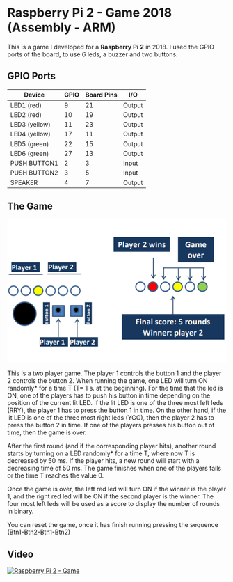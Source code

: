 # Raspberry Pi 2 - Game 2018 (Assembly - ARM)

This is a game I developed for a **Raspberry Pi 2** in 2018. I used the GPIO ports of the board, to use 6 leds, a buzzer and two buttons.

## GPIO Ports

| Device        | GPIO | Board Pins | I/O    |
|---------------|------|------------|--------|
| LED1 (red)    | 9    | 21         | Output |
| LED2 (red)    | 10   | 19         | Output |
| LED3 (yellow) | 11   | 23         | Output |
| LED4 (yellow) | 17   | 11         | Output |
| LED5 (green)  | 22   | 15         | Output |
| LED6 (green)  | 27   | 13         | Output |
| PUSH BUTTON1  | 2    | 3          | Input  |
| PUSH BUTTON2  | 3    | 5          | Input  |
| SPEAKER       | 4    | 7          | Output |

## The Game

![gameExample.png](readmeResources/gameExample.png?raw=true "Game Example")

This is a two player game. The player 1 controls the button 1 and the player 2 controls the button 2. When running the game, one LED will turn ON randomly* for a time T (T= 1 s. at the beginning). For the time that the led is ON, one of the players has to push his button in time depending on the position of the current lit LED. If the lit LED is one of the three most left leds (RRY), the player 1 has to press the button 1 in time. On the other hand, if the lit LED is one of the three most right leds (YGG), then the player 2 has to press the button 2 in time. If one of the players presses his button out of time, then the game is over. 

After the first round (and if the corresponding player hits), another round starts by turning on a LED randomly* for a time T, where now T is decreased by 50 ms. If the player hits, a new round will start with a decreasing time of 50 ms. The game finishes when one of the players fails or the time T reaches the value 0. 

Once the game is over, the left red led will turn ON if the winner is the player 1, and the right red led will be ON if the second player is the winner. The four most left leds will be used as a score to display the number of rounds in binary. 

You can reset the game, once it has finish running pressing the sequence (Btn1-Btn2-Btn1-Btn2)

## Video

[![Raspberry Pi 2 - Game](https://img.youtube.com/vi/t0Ilia8EEKc/0.jpg)](https://www.youtube.com/watch?v=t0Ilia8EEKc)
